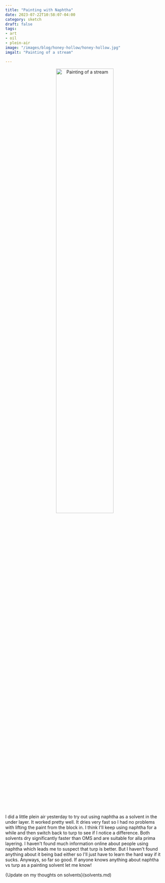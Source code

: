 ```yaml
---
title: "Painting with Naphtha"
date: 2023-07-22T10:58:07-04:00
category: sketch
draft: false
tags: 
- art
- oil
- plein-air
image: "/images/blog/honey-hollow/honey-hollow.jpg"
imgalt: "Painting of a stream"

---
```


<div style="width:100%; text-align:center">
<img src="/static/images/blog/honey-hollow/honey-hollow.jpg" alt="Painting of a stream" width="60%" style="display:inline-block">
</div>

I did a little plein air yesterday to try out using naphtha as a solvent in the under layer.
It worked pretty well.
It dries very fast so I had no problems with lifting the paint from the block in.
I think I'll keep using naphtha for a while and then switch back to turp to see if I notice a difference.
Both solvents dry significantly faster than OMS and are suitable for alla prima layering.
I haven't found much information online about people using naphtha which leads me to suspect that turp is better.
But I haven't found anything about it being bad either so I'll just have to learn the hard way if it sucks.
Anyways, so far so good. If anyone knows anything about naphtha vs turp as a painting solvent let me know!

{Update on my thoughts on solvents}(solvents.md)
